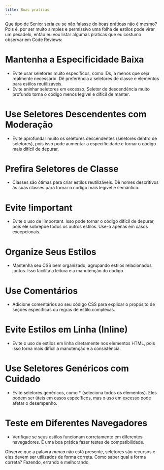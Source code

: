```yaml
---
title: Boas praticas
---
```


Que tipo de Senior seria eu se não falasse do boas práticas não é mesmo? Pois é, por ser muito simples e permissivo uma folha de estilos pode virar um pesadelo, então eu vou listar algumas praticas que eu costumo observar em Code Reviews:

# Mantenha a Especificidade Baixa

- Evite usar seletores muito específicos, como IDs, a menos que seja realmente necessário. Dê preferência a seletores de classe e elementos para estilos reutilizáveis.
- Evite aninhar seletores em excesso. Seletor de descendência muito profundo torna o código menos legível e difícil de manter.

# Use Seletores Descendentes com Moderação

- Evite aprofundar muito os seletores descendentes (seletores dentro de seletores), pois isso pode aumentar a especificidade e tornar o código mais difícil de depurar.

# Prefira Seletores de Classe

- Classes são ótimas para criar estilos reutilizáveis. Dê nomes descritivos às suas classes para tornar o código mais legível e semântico.

# Evite !important

 - Evite o uso de !important. Isso pode tornar o código difícil de depurar, pois ele sobrepõe todos os outros estilos. Use-o apenas em casos excepcionais.

# Organize Seus Estilos

- Mantenha seu CSS bem organizado, agrupando estilos relacionados juntos. Isso facilita a leitura e a manutenção do código.

# Use Comentários

- Adicione comentários ao seu código CSS para explicar o propósito de seções específicas ou regras de estilo complexas.

# Evite Estilos em Linha (Inline)

- Evite o uso de estilos em linha diretamente nos elementos HTML, pois isso torna mais difícil a manutenção e a consistência.

# Use Seletores Genéricos com Cuidado

- Evite seletores genéricos, como * (seleciona todos os elementos). Eles podem ser úteis em casos específicos, mas o uso em excesso pode afetar o desempenho.

# Teste em Diferentes Navegadores

- Verifique se seus estilos funcionam corretamente em diferentes navegadores. É uma boa prática fazer testes de compatibilidade.

Observe que a palavra *nunca* não está presente, seletores são recursos e eles devem ser utilizados de forma correta. Como saber qual a forma correta? Fazendo, errando e melhorando.